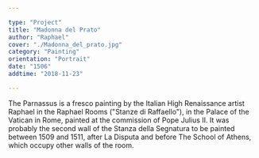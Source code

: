 ```yaml
---

type: "Project"
title: "Madonna del Prato"
author: "Raphael"
cover: "./Madonna_del_prato.jpg"
category: "Painting"
orientation: "Portrait"
date: "1506"
addtime: "2018-11-23"

---
```


The Parnassus is a fresco painting by the Italian High Renaissance artist Raphael in the Raphael Rooms ("Stanze di Raffaello"), in the Palace of the Vatican in Rome, painted at the commission of Pope Julius II. It was probably the second wall of the Stanza della Segnatura to be painted between 1509 and 1511, after La Disputa and before The School of Athens, which occupy other walls of the room.
